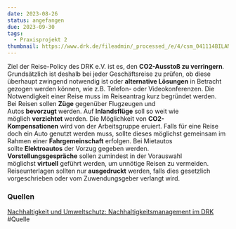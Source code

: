 ```yaml
---
date: 2023-08-26
status: angefangen
due: 2023-09-30
tags:
  - Praxisprojekt 2
thumbnail: https://www.drk.de/fileadmin/_processed_/e/4/csm_041114BILAN09_6c625c9867.jpg
---
```

Ziel der Reise-Policy des DRK e.V. ist es, den **CO2-Ausstoß zu verringern**. Grundsätzlich ist deshalb bei jeder Geschäftsreise zu prüfen, ob diese überhaupt zwingend notwendig ist oder **alternative Lösungen** in Betracht gezogen werden können, wie z.B. Telefon- oder Videokonferenzen. Die Notwendigkeit einer Reise muss im Reiseantrag kurz begründet werden.   
Bei Reisen sollen **Züge** gegenüber Flugzeugen und Autos **bevorzugt** werden. Auf **Inlandsflüge** soll so weit wie möglich **verzichtet** werden. Die Möglichkeit von **CO2-Kompensationen** wird von der Arbeitsgruppe eruiert. Falls für eine Reise doch ein Auto genutzt werden muss, sollte dieses möglichst gemeinsam im Rahmen einer **Fahrgemeinschaft** erfolgen. Bei Mietautos sollte **Elektroautos** der Vorzug gegeben werden.  
**Vorstellungsgespräche** sollen zumindest in der Vorauswahl möglichst **virtuell** geführt werden, um unnötige Reisen zu vermeiden.  
Reiseunterlagen sollten nur **ausgedruckt** werden, falls dies gesetzlich vorgeschrieben oder vom Zuwendungsgeber verlangt wird.

### Quellen
[Nachhaltigkeit und Umweltschutz: Nachhaltigkeitsmanagement im DRK](https://www.drk.de/das-drk/auftrag-ziele-aufgaben-und-selbstverstaendnis-des-drk/nachhaltigkeitsmanagement/)
#Quelle 